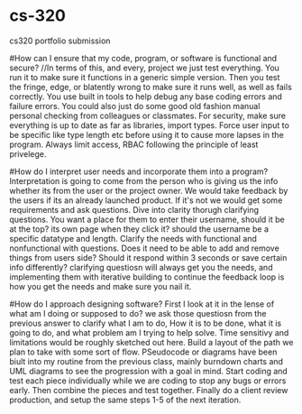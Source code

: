 # cs-320
cs320 portfolio submission


#How can I ensure that my code, program, or software is functional and secure?
//In terms of this, and every, project we just test everything. You run it to make sure it functions in a generic simple version. Then you test the fringe, edge, or blatently wrong to make sure it runs well, as well as fails correctly. You use built in tools to help debug any base coding errors and failure errors. You could also just do some good old fashion manual personal checking from colleagues or classmates. For security, make sure everything is up to date as far as libraries, import types. Force user input to be specific like type length etc before using it to cause more lapses in the program. Always limit access, RBAC following the principle of least privelege.

#How do I interpret user needs and incorporate them into a program?
Interpretation is going to come from the person who is giving us the info whether its from the user or the project owner. We would take feedback by the users if its an already launched product. If it's not we would get some requirements and ask questions. Dive into clarity thorugh clarifying questions. You want a place for them to enter their username, should it be at the top? its own page when they click it? should the username be a specific datatype and length. Clarify the needs with functional and nonfunctional with questions. Does it need to be able to add and remove things from users side? Should it respond within 3 seconds or save certain info differently? clarifying questiosn will always get you the needs, and implementing them with iterative building to continue the feedback loop is how you get the needs and make sure you nail it. 

#How do I approach designing software?
First I look at it in the lense of what am I doing or supposed to do? we ask those questiosn from the previous answer to clarify what I am to do, How it is to be done, what it is going to do, and what problem am I trying to help solve. Time sensitivy and limitations would be roughly sketched out here. Build a layout of the path we plan to take with some sort of flow. PSeudocode or diagrams have been biult into my routine from the previous class, mainly burndown charts and UML diagrams to see the progression with a goal in mind. Start coding and test each piece individually while we are coding to stop any bugs or errors early. Then combine the pieces and test together. Finally do a client review production, and setup the same steps 1-5 of the next iteration.  
